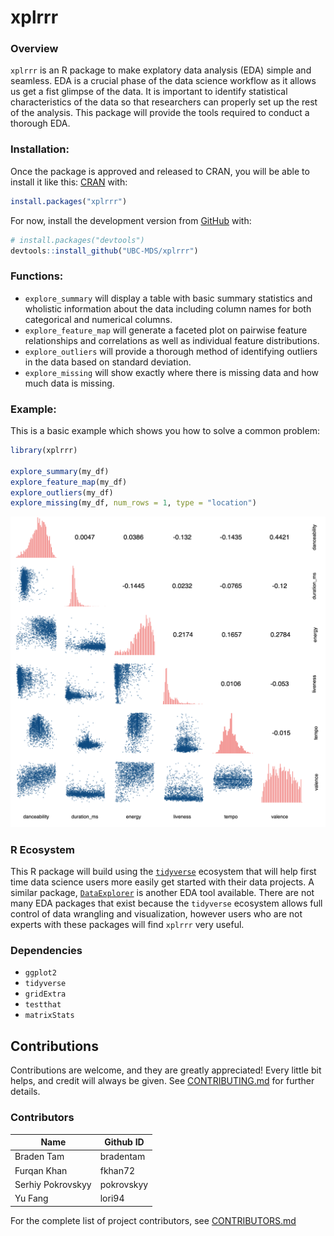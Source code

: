 
<!-- README.md is generated from README.Rmd. Please edit that file -->

# xplrrr

<!-- badges: start -->

<!-- badges: end -->

### Overview

`xplrrr` is an R package to make explatory data analysis (EDA) simple and seamless. EDA is a crucial phase of the data science workflow as it allows us get a fist glimpse of the data. It is important to identify statistical characteristics of the data so that researchers can properly set up the rest of the analysis. This package will provide the tools required to conduct a thorough EDA.


### Installation:

Once the package is approved and released to CRAN, you will be able to install it like this:
[CRAN](https://CRAN.R-project.org) with:

``` r
install.packages("xplrrr")
```

For now, install the development version from [GitHub](https://github.com/) with:

``` r
# install.packages("devtools")
devtools::install_github("UBC-MDS/xplrrr")
```

### Functions:

- `explore_summary` will display a table with basic summary statistics and wholistic information about the data including column names for both categorical and numerical columns.  
- `explore_feature_map` will generate a faceted plot on pairwise feature relationships and correlations as well as individual feature distributions.
- `explore_outliers` will provide a thorough method of identifying outliers in the data based on standard deviation.
- `explore_missing` will show exactly where there is missing data and how much data is missing.

### Example:

This is a basic example which shows you how to solve a common problem:

``` r
library(xplrrr)

explore_summary(my_df)
explore_feature_map(my_df)
explore_outliers(my_df)
explore_missing(my_df, num_rows = 1, type = "location")

```

![](https://raw.githubusercontent.com/UBC-MDS/pyxplr/master/imgs/feature_map.png)

### R Ecosystem

This R package will build using the [`tidyverse`](https://www.tidyverse.org/) ecosystem that will help first time data science users more easily get started with their data projects. A similar package, [`DataExplorer`](https://cran.r-project.org/web/packages/DataExplorer/vignettes/dataexplorer-intro.html) is another EDA tool available. There are not many EDA packages that exist because the `tidyverse` ecosystem allows full control of data wrangling and visualization, however users who are not experts with these packages will find `xplrrr` very useful.

### Dependencies

- `ggplot2`
- `tidyverse`
- `gridExtra`
- `testthat`
- `matrixStats`

## Contributions

Contributions are welcome, and they are greatly appreciated! Every little bit
helps, and credit will always be given. See [CONTRIBUTING.md](CONTRIBUTING.md) for further details.

### Contributors

Name     | Github ID
------- | -------
Braden Tam   | bradentam
Furqan Khan  | fkhan72
Serhiy Pokrovskyy | pokrovskyy
Yu Fang | lori94

For the complete list of project contributors, see [CONTRIBUTORS.md](CONTRIBUTORS.md)
